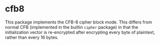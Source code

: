 # cfb8

This package implements the CFB-8 cipher block mode. This differs from normal CFB (implemented in the builtin `cipher` package) in that the initialization vector is re-encrypted after encrypting every byte of plaintext, rather 
than every 16 bytes.

